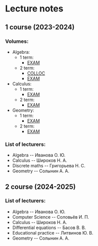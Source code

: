 # Lecture notes
## 1 course (2023-2024)

### Volumes:
- Algebra:
  - 1 term:
    - [EXAM](https://github.com/Petua41/lecture-notes/tree/main/Notes%201%20course/Algebra)
  - 2 term:
    - [COLLOC](https://github.com/Petua41/lecture-notes/tree/main/Notes%201%20course/Algebra%20COLLOC)
    - [EXAM](https://github.com/Petua41/lecture-notes/tree/main/Notes%201%20course/Algebra%20COLLOC)
- Calculus:
  - 1 term:
    - [EXAM](https://github.com/Petua41/lecture-notes/tree/main/Notes%201%20course/Calculus%20EXAM)
  - 2 term:
    - [EXAM](https://github.com/Petua41/lecture-notes/tree/main/Notes%201%20course/Calculus%20EXAM%202%20term)
- Geometry:
  - 1 term:
    - [EXAM](https://github.com/Petua41/lecture-notes/tree/main/Notes%201%20course/Geometry%20EXAM)
  - 2 term:
    - [EXAM](https://github.com/Petua41/lecture-notes/tree/main/Notes%201%20course/Geometry%20EXAM%202%20term)

### List of lecturers:
- Algebra -- Иванова О. Ю.
- Calculus -- Широков Н. А.
- Discrete maths -- Григорьева Н. С.
- Geometry -- Солынин А. А.

## 2 course (2024-2025)

### List of lecturers:
- Algebra -- Иванова О. Ю.
- Computer Science -- Соловьёв И. П.
- Calculus -- Широков Н. А.
- Differential equations -- Басов В. В.
- Educational practice -- Литвинов Ю. В.
- Geometry -- Солынин А. А.

